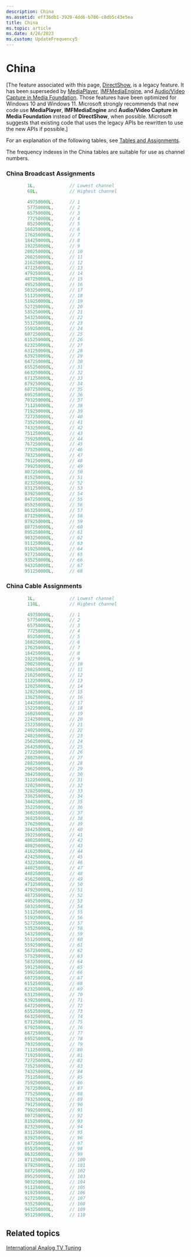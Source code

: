 ```yaml
---
description: China
ms.assetid: eff36db1-3920-4dd6-b786-c8db5c43e5ea
title: China
ms.topic: article
ms.date: 4/26/2023
ms.custom: UpdateFrequency5
---
```


# China

\[The feature associated with this page, [DirectShow](/windows/win32/directshow/directshow), is a legacy feature. It has been superseded by [MediaPlayer](/uwp/api/Windows.Media.Playback.MediaPlayer), [IMFMediaEngine](/windows/win32/api/mfmediaengine/nn-mfmediaengine-imfmediaengine), and [Audio/Video Capture in Media Foundation](windows/win32/medfound/audio-video-capture-in-media-foundation). Those features have been optimized for Windows 10 and Windows 11. Microsoft strongly recommends that new code use **MediaPlayer**, **IMFMediaEngine** and **Audio/Video Capture in Media Foundation** instead of **DirectShow**, when possible. Microsoft suggests that existing code that uses the legacy APIs be rewritten to use the new APIs if possible.\]

For an explanation of the following tables, see [Tables and Assignments](tables-and-assignments.md).

The frequency indexes in the China tables are suitable for use as channel numbers.

### China Broadcast Assignments


```C++
        1L,             // Lowest channel
        68L,            // Highest channel

        49750000L,      // 1
        57750000L,      // 2
        65750000L,      // 3
        77250000L,      // 4
        85250000L,      // 5
       168250000L,      // 6
       176250000L,      // 7
       184250000L,      // 8
       192250000L,      // 9
       200250000L,      // 10
       208250000L,      // 11
       216250000L,      // 12
       471250000L,      // 13
       479250000L,      // 14
       487250000L,      // 15
       495250000L,      // 16
       503250000L,      // 17
       511250000L,      // 18
       519250000L,      // 19
       527250000L,      // 20
       535250000L,      // 21
       543250000L,      // 22
       551250000L,      // 23
       559250000L,      // 24
       607250000L,      // 25
       615250000L,      // 26
       623250000L,      // 27
       631250000L,      // 28
       639250000L,      // 29
       647250000L,      // 30
       655250000L,      // 31
       663250000L,      // 32
       671250000L,      // 33
       679250000L,      // 34
       687250000L,      // 35
       695250000L,      // 36
       703250000L,      // 37
       711250000L,      // 38
       719250000L,      // 39
       727250000L,      // 40
       735250000L,      // 41
       743250000L,      // 42
       751250000L,      // 43
       759250000L,      // 44
       767250000L,      // 45
       775250000L,      // 46
       783250000L,      // 47
       791250000L,      // 48
       799250000L,      // 49
       807250000L,      // 50
       815250000L,      // 51
       823250000L,      // 52
       831250000L,      // 53
       839250000L,      // 54
       847250000L,      // 55
       855250000L,      // 56
       863250000L,      // 57
       871250000L,      // 58
       879250000L,      // 59
       887250000L,      // 60
       895250000L,      // 61
       903250000L,      // 62
       911250000L,      // 63
       919250000L,      // 64
       927250000L,      // 65
       935250000L,      // 66
       943250000L,      // 67
       951250000L,      // 68
```



### China Cable Assignments


```C++
        1L,             // Lowest channel
        110L,           // Highest channel

        49750000L,      // 1   
        57750000L,      // 2
        65750000L,      // 3
        77250000L,      // 4
        85250000L,      // 5
       168250000L,      // 6
       176250000L,      // 7
       184250000L,      // 8
       192250000L,      // 9
       200250000L,      // 10
       208250000L,      // 11
       216250000L,      // 12
       112250000L,      // 13
       120250000L,      // 14
       128250000L,      // 15
       136250000L,      // 16
       144250000L,      // 17
       152250000L,      // 18
       160250000L,      // 19
       224250000L,      // 20
       232250000L,      // 21
       240250000L,      // 22
       248250000L,      // 23
       256250000L,      // 24
       264250000L,      // 25
       272250000L,      // 26
       280250000L,      // 27
       288250000L,      // 28
       296250000L,      // 29
       304250000L,      // 30
       312250000L,      // 31
       320250000L,      // 32
       328250000L,      // 33
       336250000L,      // 34
       344250000L,      // 35
       352250000L,      // 36
       360250000L,      // 37
       368250000L,      // 38
       376250000L,      // 39
       384250000L,      // 40
       392250000L,      // 41
       400250000L,      // 42
       408250000L,      // 43
       416250000L,      // 44
       424250000L,      // 45
       432250000L,      // 46
       440250000L,      // 47
       448250000L,      // 48
       456250000L,      // 49
       471250000L,      // 50
       479250000L,      // 51
       487250000L,      // 52
       495250000L,      // 53
       503250000L,      // 54
       511250000L,      // 55
       519250000L,      // 56
       527250000L,      // 57
       535250000L,      // 58
       543250000L,      // 59
       551250000L,      // 60
       559250000L,      // 61
       567250000L,      // 62
       575250000L,      // 63
       583250000L,      // 64
       591250000L,      // 65
       599250000L,      // 66
       607250000L,      // 67
       615250000L,      // 68
       623250000L,      // 69
       631250000L,      // 70
       639250000L,      // 71
       647250000L,      // 72
       655250000L,      // 73
       663250000L,      // 74
       671250000L,      // 75
       679250000L,      // 76
       687250000L,      // 77
       695250000L,      // 78
       703250000L,      // 79
       711250000L,      // 80
       719250000L,      // 81
       727250000L,      // 82
       735250000L,      // 83
       743250000L,      // 84
       751250000L,      // 85
       759250000L,      // 86
       767250000L,      // 87
       775250000L,      // 88
       783250000L,      // 89
       791250000L,      // 90
       799250000L,      // 91
       807250000L,      // 92
       815250000L,      // 93
       823250000L,      // 94
       831250000L,      // 95
       839250000L,      // 96
       847250000L,      // 97
       855250000L,      // 98
       863250000L,      // 99
       871250000L,      // 100
       879250000L,      // 101
       887250000L,      // 102
       895250000L,      // 103
       903250000L,      // 104
       911250000L,      // 105
       919250000L,      // 106
       927250000L,      // 107
       935250000L,      // 108
       943250000L,      // 109
       951250000L,      // 110
```



## Related topics

<dl> <dt>

[International Analog TV Tuning](international-analog-tv-tuning.md)
</dt> </dl>

 

 



